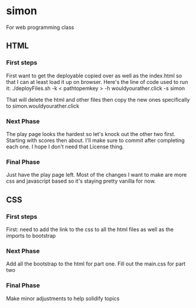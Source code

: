 # simon
For web programming class

## HTML
### First steps
First want to get the deployable copied over as well as the index.html so that I can at least load it up on browser. Here's the line of code used to run it: 
./deployFiles.sh -k < pathtopemkey > -h wouldyourather.click -s simon

That will delete the html and other files then copy the new ones specifically to simon.wouldyourather.click

### Next Phase
The play page looks the hardest so let's knock out the other two first. Starting with scores then about. I'll make sure to commit after completing each one. I hope I don't need that License thing.

### Final Phase
Just have the play page left. Most of the changes I want to make are more css and javascript based so it's staying pretty vanilla for now.

## CSS
### First steps
First: need to add the link to the css to all the html files as well as the imports to bootstrap

### Next Phase
Add all the bootstrap to the html for part one. Fill out the main.css for part two

### Final Phase
Make minor adjustments to help solidify topics